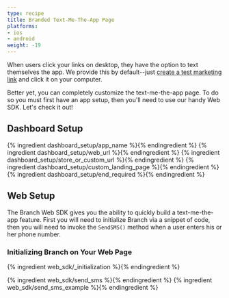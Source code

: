 ```yaml
---
type: recipe
title: Branded Text-Me-The-App Page
platforms:
- ios
- android
weight: -19
---
```


When users click your links on desktop, they have the option to text themselves the app. We provide this by default--just [create a test marketing link](https://dashboard.branch.io/#/marketing) and click it on your computer.

Better yet, you can completely customize the text-me-the-app page. To do so you must first have an app setup, then you'll need to use our handy Web SDK. Let's check it out!

## Dashboard Setup

{% ingredient dashboard_setup/app_name %}{% endingredient %}
{% ingredient dashboard_setup/web_url %}{% endingredient %}
{% ingredient dashboard_setup/store_or_custom_url %}{% endingredient %}
{% ingredient dashboard_setup/custom_landing_page %}{% endingredient %}
{% ingredient dashboard_setup/end_required %}{% endingredient %}


## Web Setup

The Branch Web SDK gives you the ability to quickly build a text-me-the-app feature. First you will need to initialize Branch via a snippet of code, then you will need to invoke the `SendSMS()` method when a user enters his or her phone number.

### Initializing Branch on Your Web Page
{% ingredient web_sdk/_initialization %}{% endingredient %}

{% ingredient web_sdk/send_sms %}{% endingredient %}
{% ingredient web_sdk/send_sms_example %}{% endingredient %}

